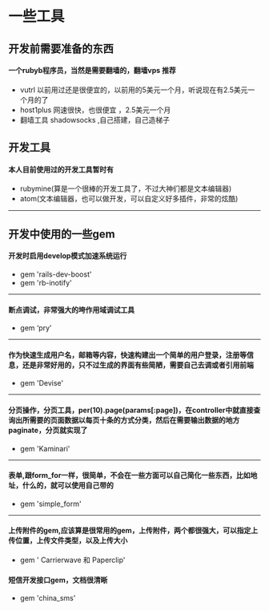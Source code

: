 # 一些工具

## 开发前需要准备的东西
#### 一个rubyb程序员，当然是需要翻墙的，翻墙vps 推荐
* vutrl 以前用过还是很便宜的，以前用的5美元一个月，听说现在有2.5美元一个月的了
* host1plus 网速很快，也很便宜 ，2.5美元一个月
* 翻墙工具 shadowsocks ,自己搭建，自己造梯子

## 开发工具
#### 本人目前使用过的开发工具暂时有
* rubymine(算是一个很棒的开发工具了，不过大神们都是文本编辑器)
* atom(文本编辑器，也可以做开发，可以自定义好多插件，非常的炫酷)

----
## 开发中使用的一些gem
#### 开发时启用develop模式加速系统运行
*   gem 'rails-dev-boost' 
*   gem 'rb-inotify'
---
#### 断点调试，非常强大的垮作用域调试工具
* gem ‘pry’

---
#### 作为快速生成用户名，邮箱等内容，快速构建出一个简单的用户登录，注册等信息，还是非常好用的，只不过生成的界面有些简陋，需要自己去调或者引用前端
* gem 'Devise'

---
#### 分页操作，分页工具，per(10).page(params[:page])，在controller中就直接查询出所需要的页面数据以每页十条的方式分类，然后在需要输出数据的地方paginate，分页就实现了
* gem 'Kaminari' 

---
#### 表单,跟form_for一样，很简单，不会在一些方面可以自己简化一些东西，比如地址，什么的，就可以使用自己带的
* gem 'simple_form'

---
#### 上传附件的gem,应该算是很常用的gem，上传附件，两个都很强大，可以指定上传位置，上传文件类型，以及上传大小

* gem ' Carrierwave 和 Paperclip'

#### 短信开发接口gem，文档很清晰
* gem  'china_sms'
